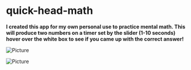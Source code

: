 # quick-head-math

**I created this app for my own personal use to practice mental math.
  This will produce two numbers on a timer set by the slider (1-10 seconds)
  hover over the white box to see if you came up with the correct answer!**



![Picture](https://github.com/tbednarz/quick-head-math/blob/master/screenshots/screenshot-1.png)

![Picture](https://github.com/tbednarz/quick-head-math/blob/master/screenshots/screenshot-2.png)
